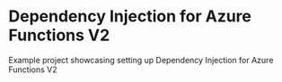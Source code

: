 # Dependency Injection for Azure Functions V2
Example project showcasing setting up Dependency Injection for Azure Functions V2
